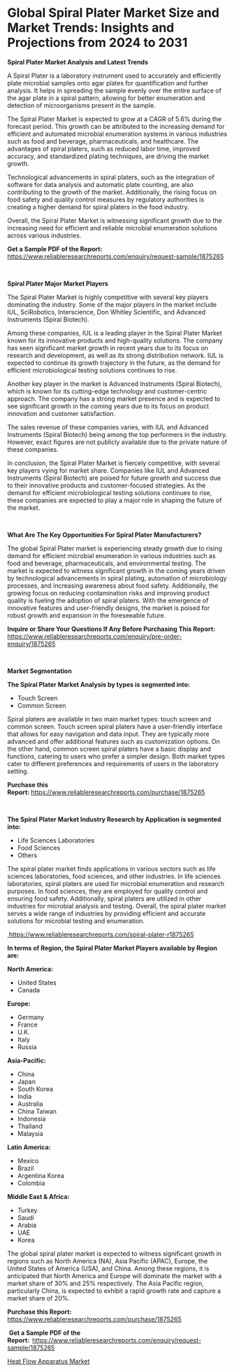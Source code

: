 <p><h1>Global Spiral Plater Market Size and Market Trends: Insights and Projections from 2024 to 2031</h1></p><p><strong>Spiral Plater Market Analysis and Latest Trends</strong></p>
<p><p>A Spiral Plater is a laboratory instrument used to accurately and efficiently plate microbial samples onto agar plates for quantification and further analysis. It helps in spreading the sample evenly over the entire surface of the agar plate in a spiral pattern, allowing for better enumeration and detection of microorganisms present in the sample.</p><p>The Spiral Plater Market is expected to grow at a CAGR of 5.6% during the forecast period. This growth can be attributed to the increasing demand for efficient and automated microbial enumeration systems in various industries such as food and beverage, pharmaceuticals, and healthcare. The advantages of spiral platers, such as reduced labor time, improved accuracy, and standardized plating techniques, are driving the market growth.</p><p>Technological advancements in spiral platers, such as the integration of software for data analysis and automatic plate counting, are also contributing to the growth of the market. Additionally, the rising focus on food safety and quality control measures by regulatory authorities is creating a higher demand for spiral platers in the food industry.</p><p>Overall, the Spiral Plater Market is witnessing significant growth due to the increasing need for efficient and reliable microbial enumeration solutions across various industries.</p></p>
<p><strong>Get a Sample PDF of the Report:&nbsp;</strong> <a href="https://www.reliableresearchreports.com/enquiry/request-sample/1875265">https://www.reliableresearchreports.com/enquiry/request-sample/1875265</a></p>
<p>&nbsp;</p>
<p><strong>Spiral Plater Major Market Players</strong></p>
<p><p>The Spiral Plater Market is highly competitive with several key players dominating the industry. Some of the major players in the market include IUL, SciRobotics, Interscience, Don Whitley Scientific, and Advanced Instruments (Spiral Biotech).</p><p>Among these companies, IUL is a leading player in the Spiral Plater Market known for its innovative products and high-quality solutions. The company has seen significant market growth in recent years due to its focus on research and development, as well as its strong distribution network. IUL is expected to continue its growth trajectory in the future, as the demand for efficient microbiological testing solutions continues to rise.</p><p>Another key player in the market is Advanced Instruments (Spiral Biotech), which is known for its cutting-edge technology and customer-centric approach. The company has a strong market presence and is expected to see significant growth in the coming years due to its focus on product innovation and customer satisfaction.</p><p>The sales revenue of these companies varies, with IUL and Advanced Instruments (Spiral Biotech) being among the top performers in the industry. However, exact figures are not publicly available due to the private nature of these companies.</p><p>In conclusion, the Spiral Plater Market is fiercely competitive, with several key players vying for market share. Companies like IUL and Advanced Instruments (Spiral Biotech) are poised for future growth and success due to their innovative products and customer-focused strategies. As the demand for efficient microbiological testing solutions continues to rise, these companies are expected to play a major role in shaping the future of the market.</p></p>
<p>&nbsp;</p>
<p><strong>What Are The Key Opportunities For Spiral Plater Manufacturers?</strong></p>
<p><p>The global Spiral Plater market is experiencing steady growth due to rising demand for efficient microbial enumeration in various industries such as food and beverage, pharmaceuticals, and environmental testing. The market is expected to witness significant growth in the coming years driven by technological advancements in spiral plating, automation of microbiology processes, and increasing awareness about food safety. Additionally, the growing focus on reducing contamination risks and improving product quality is fueling the adoption of spiral platers. With the emergence of innovative features and user-friendly designs, the market is poised for robust growth and expansion in the foreseeable future.</p></p>
<p><strong>Inquire or Share Your Questions If Any Before Purchasing This Report:</strong> <a href="https://www.reliableresearchreports.com/enquiry/pre-order-enquiry/1875265">https://www.reliableresearchreports.com/enquiry/pre-order-enquiry/1875265</a></p>
<p>&nbsp;</p>
<p><strong>Market Segmentation</strong></p>
<p><strong>The Spiral Plater Market Analysis by types is segmented into:</strong></p>
<p><ul><li>Touch Screen</li><li>Common Screen</li></ul></p>
<p><p>Spiral platers are available in two main market types: touch screen and common screen. Touch screen spiral platers have a user-friendly interface that allows for easy navigation and data input. They are typically more advanced and offer additional features such as customization options. On the other hand, common screen spiral platers have a basic display and functions, catering to users who prefer a simpler design. Both market types cater to different preferences and requirements of users in the laboratory setting.</p></p>
<p><strong>Purchase this Report:&nbsp;</strong><a href="https://www.reliableresearchreports.com/purchase/1875265">https://www.reliableresearchreports.com/purchase/1875265</a></p>
<p>&nbsp;</p>
<p><strong>The Spiral Plater Market Industry Research by Application is segmented into:</strong></p>
<p><ul><li>Life Sciences Laboratories</li><li>Food Sciences</li><li>Others</li></ul></p>
<p><p>The spiral plater market finds applications in various sectors such as life sciences laboratories, food sciences, and other industries. In life sciences laboratories, spiral platers are used for microbial enumeration and research purposes. In food sciences, they are employed for quality control and ensuring food safety. Additionally, spiral platers are utilized in other industries for microbial analysis and testing. Overall, the spiral plater market serves a wide range of industries by providing efficient and accurate solutions for microbial testing and enumeration.</p></p>
<p><a href="https://www.reliableresearchreports.com/spiral-plater-r1875265">&nbsp;https://www.reliableresearchreports.com/spiral-plater-r1875265</a></p>
<p><strong>In terms of Region, the Spiral Plater Market Players available by Region are:</strong></p>
<p>
    <p> <strong> North America: </strong>
        <ul>
            <li>United States</li>
            <li>Canada</li>
        </ul>
        </p> 
    <p> <strong> Europe: </strong>
        <ul>
            <li>Germany</li>
            <li>France</li>
            <li>U.K.</li>
            <li>Italy</li>
            <li>Russia</li>
        </ul>
        </p> 
    <p> <strong> Asia-Pacific: </strong>
        <ul>
            <li>China</li>
            <li>Japan</li>
            <li>South Korea</li>
            <li>India</li>
            <li>Australia</li>
            <li>China Taiwan</li>
            <li>Indonesia</li>
            <li>Thailand</li>
            <li>Malaysia</li>
        </ul>
        </p> 
    <p> <strong> Latin America: </strong>
        <ul>
            <li>Mexico</li>
            <li>Brazil</li>
            <li>Argentina Korea</li>
            <li>Colombia</li>
        </ul>
        </p> 
    <p> <strong> Middle East & Africa: </strong>
        <ul>
            <li>Turkey</li>
            <li>Saudi</li>
            <li>Arabia</li>
            <li>UAE</li>
            <li>Korea</li>
        </ul>
    </p>
    </p>
<p><p>The global spiral plater market is expected to witness significant growth in regions such as North America (NA), Asia Pacific (APAC), Europe, the United States of America (USA), and China. Among these regions, it is anticipated that North America and Europe will dominate the market with a market share of 30% and 25% respectively. The Asia Pacific region, particularly China, is expected to exhibit a rapid growth rate and capture a market share of 20%.</p></p>
<p><strong>Purchase this Report: </strong><a href="https://www.reliableresearchreports.com/purchase/1875265">https://www.reliableresearchreports.com/purchase/1875265</a></p>
<p>&nbsp;<strong>Get a Sample PDF of the Report:&nbsp;&nbsp;</strong><a href="https://www.reliableresearchreports.com/enquiry/request-sample/1875265">https://www.reliableresearchreports.com/enquiry/request-sample/1875265</a></p>
<p><strong></strong></p>
<p><p><a href="https://view.publitas.com/reportprime-1/comprehensive-analysis-of-the-global-heat-flow-apparatus-market-growth-trends-market-forecasts-2024-2031/">Heat Flow Apparatus Market</a></p></p>